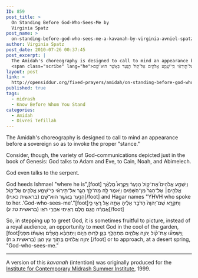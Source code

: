 ```yaml
---
ID: 859
post_title: >
  On Standing Before God-Who-Sees-Me by
  Virginia Spatz
post_name: >
  on-standing-before-god-who-sees-me-a-kavanah-by-virginia-avniel-spatz
author: Virginia Spatz
post_date: 2010-07-26 00:37:45
post_excerpt: |
  The Amidah's choreography is designed to call to mind an appearance before a sovereign so as to invoke the proper "stance." Consider, though, the variety of God-communications depicted just in the book of Genesis: God talks to Adam and Eve, to Cain, Noah, and Abimelech. God even talks to the serpent. God heeds Ishmael "where he is",[foot]
  <span class="scribe" lang="he">וַיִּשְׁמַ֣ע אֱלֹהִים֮ אֶת־ק֣וֹל הַנַּעַר֒ וַיִּקְרָא֩ מַלְאַ֨ךְ אֱלֹהִ֤ים׀ אֶל־הָגָר֙ מִן־הַשָּׁמַ֔יִם וַיֹּ֥אמֶר לָ֖הּ מַה־לָּ֣ךְ הָגָ֑ר אַל־תִּ֣ירְאִ֔י כִּֽי־שָׁמַ֧ע אֱלֹהִ֛ים אֶל־ק֥וֹל הַנַּ֖עַר בַּאֲשֶׁ֥ר הוּא־שָֽׁם׃ (<span class="citation">בראשית כא:יז</span>)‏‏</span>[/foot] and Hagar names "YHVH who spoke to her..'God-who-sees-me'."[foot]<span class="scribe" lang="he">וַתִּקְרָ֤א שֵׁם־יְהוָה֙ הַדֹּבֵ֣ר אֵלֶ֔יהָ אַתָּ֖ה אֵ֣ל רֳאִ֑י כִּ֣י אָֽמְרָ֗ה הֲגַ֥ם הֲלֹ֛ם רָאִ֖יתִי אַחֲרֵ֥י רֹאִֽי׃ (<span class="citation">בראשית טז:יג</span>)‏</span>[/foot] So, in stepping up to greet God, it is sometimes fruitful to picture, instead of a royal audience, an opportunity to meet God in the cool of the garden,[foot]<span class="scribe" lang="he">וַֽיִּשְׁמְע֞וּ אֶת־ק֨וֹל יְהוָ֧ה אֱלֹהִ֛ים מִתְהַלֵּ֥ךְ בַּגָּ֖ן לְר֣וּחַ הַיּ֑וֹם וַיִּתְחַבֵּ֨א הָֽאָדָ֜ם וְאִשְׁתּ֗וֹ מִפְּנֵי֙ יְהוָ֣ה אֱלֹהִ֔ים בְּת֖וֹךְ עֵ֥ץ הַגָּֽן׃ (<span class="citation">בראשית ג:ח</span>)‏</span> [/foot] or to approach, at a desert spring, "God-who-sees-me."
layout: post
link: >
  http://opensiddur.org/fixed-prayers/amidah/on-standing-before-god-who-sees-me-a-kavanah-by-virginia-avniel-spatz/
published: true
tags:
  - midrash
  - Know Before Whom You Stand
categories:
  - Amidah
  - Divrei Tefillah
---
```

<div class="english">
The Amidah's choreography is designed to call to mind an appearance before a sovereign so as to invoke the proper "stance." 

Consider, though, the variety of God-communications depicted just in the book of Genesis: God talks to Adam and Eve, to Cain, Noah, and Abimelech. 

God even talks to the serpent. 

God heeds Ishmael "where he is",[foot]
<span class="scribe" lang="he">וַיִּשְׁמַ֣ע אֱלֹהִים֮ אֶת־ק֣וֹל הַנַּעַר֒ וַיִּקְרָא֩ מַלְאַ֨ךְ אֱלֹהִ֤ים׀ אֶל־הָגָר֙ מִן־הַשָּׁמַ֔יִם וַיֹּ֥אמֶר לָ֖הּ מַה־לָּ֣ךְ הָגָ֑ר אַל־תִּ֣ירְאִ֔י כִּֽי־שָׁמַ֧ע אֱלֹהִ֛ים אֶל־ק֥וֹל הַנַּ֖עַר בַּאֲשֶׁ֥ר הוּא־שָֽׁם׃ (<span class="citation">בראשית כא:יז</span>)‏‏</span>[/foot] and Hagar names "YHVH who spoke to her..'God-who-sees-me'."[foot]<span class="scribe" lang="he">וַתִּקְרָ֤א שֵׁם־יְהוָה֙ הַדֹּבֵ֣ר אֵלֶ֔יהָ אַתָּ֖ה אֵ֣ל רֳאִ֑י כִּ֣י אָֽמְרָ֗ה הֲגַ֥ם הֲלֹ֛ם רָאִ֖יתִי אַחֲרֵ֥י רֹאִֽי׃ (<span class="citation">בראשית טז:יג</span>)‏</span>[/foot] 

So, in stepping up to greet God, it is sometimes fruitful to picture, instead of a royal audience, an opportunity to meet God in the cool of the garden,[foot]<span class="scribe" lang="he">וַֽיִּשְׁמְע֞וּ אֶת־ק֨וֹל יְהוָ֧ה אֱלֹהִ֛ים מִתְהַלֵּ֥ךְ בַּגָּ֖ן לְר֣וּחַ הַיּ֑וֹם וַיִּתְחַבֵּ֨א הָֽאָדָ֜ם וְאִשְׁתּ֗וֹ מִפְּנֵי֙ יְהוָ֣ה אֱלֹהִ֔ים בְּת֖וֹךְ עֵ֥ץ הַגָּֽן׃ (<span class="citation">בראשית ג:ח</span>)‏</span> [/foot] or to approach, at a desert spring, "God-who-sees-me."
</div>

<hr />
A version of this <em>kavanah</em> (intention) was originally produced for the <a href="http://www.icmidrash.org">Institute for Contemporary Midrash Summer Institute</a>, 1999.
